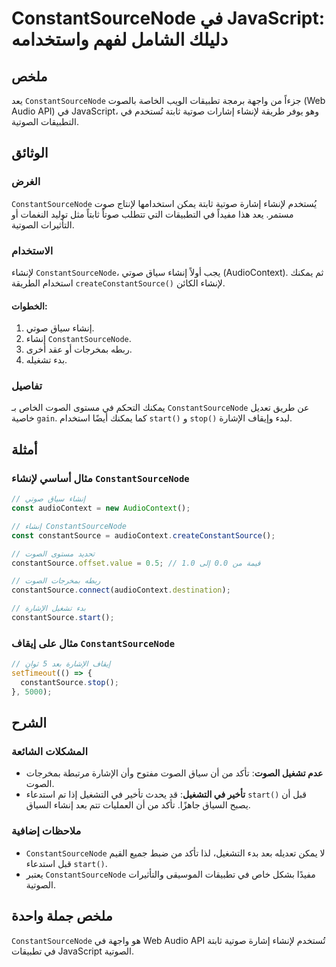 <!--
Meta Description: # ConstantSourceNode في JavaScript: دليلك الشامل لفهم واستخدامه ## ملخص يعد `ConstantSourceNode` جزءاً من واجهة برمجة تطبيقات الويب الخاصة بالصوت (Web...
Meta Keywords: constantsourcenode, لإنشاء, إنشاء, الصوت, javascript
-->

# ConstantSourceNode في JavaScript: دليلك الشامل لفهم واستخدامه

## ملخص
يعد `ConstantSourceNode` جزءاً من واجهة برمجة تطبيقات الويب الخاصة بالصوت (Web Audio API) في JavaScript، وهو يوفر طريقة لإنشاء إشارات صوتية ثابتة تُستخدم في التطبيقات الصوتية.

## الوثائق
### الغرض
`ConstantSourceNode` يُستخدم لإنشاء إشارة صوتية ثابتة يمكن استخدامها لإنتاج صوت مستمر. يعد هذا مفيداً في التطبيقات التي تتطلب صوتاً ثابتاً مثل توليد النغمات أو التأثيرات الصوتية.

### الاستخدام
لإنشاء `ConstantSourceNode`، يجب أولاً إنشاء سياق صوتي (AudioContext). ثم يمكنك استخدام الطريقة `createConstantSource()` لإنشاء الكائن. 

#### الخطوات:
1. إنشاء سياق صوتي.
2. إنشاء `ConstantSourceNode`.
3. ربطه بمخرجات أو عقد أخرى.
4. بدء تشغيله.

### تفاصيل
يمكنك التحكم في مستوى الصوت الخاص بـ `ConstantSourceNode` عن طريق تعديل خاصية `gain`. كما يمكنك أيضًا استخدام `start()` و `stop()` لبدء وإيقاف الإشارة.

## أمثلة
### مثال أساسي لإنشاء `ConstantSourceNode`
```javascript
// إنشاء سياق صوتي
const audioContext = new AudioContext();

// إنشاء ConstantSourceNode
const constantSource = audioContext.createConstantSource();

// تحديد مستوى الصوت
constantSource.offset.value = 0.5; // قيمة من 0.0 إلى 1.0

// ربطه بمخرجات الصوت
constantSource.connect(audioContext.destination);

// بدء تشغيل الإشارة
constantSource.start();
```

### مثال على إيقاف `ConstantSourceNode`
```javascript
// إيقاف الإشارة بعد 5 ثوانٍ
setTimeout(() => {
  constantSource.stop();
}, 5000);
```

## الشرح
### المشكلات الشائعة
- **عدم تشغيل الصوت**: تأكد من أن سياق الصوت مفتوح وأن الإشارة مرتبطة بمخرجات الصوت.
- **تأخير في التشغيل**: قد يحدث تأخير في التشغيل إذا تم استدعاء `start()` قبل أن يصبح السياق جاهزًا. تأكد من أن العمليات تتم بعد إنشاء السياق.

### ملاحظات إضافية
- `ConstantSourceNode` لا يمكن تعديله بعد بدء التشغيل، لذا تأكد من ضبط جميع القيم قبل استدعاء `start()`.
- يعتبر `ConstantSourceNode` مفيدًا بشكل خاص في تطبيقات الموسيقى والتأثيرات الصوتية.

## ملخص جملة واحدة
`ConstantSourceNode` هو واجهة في Web Audio API تُستخدم لإنشاء إشارة صوتية ثابتة في تطبيقات JavaScript الصوتية.